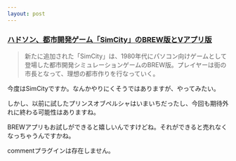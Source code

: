 ```yaml
---
layout: post
---
```

<h3><a href="http://k-tai.impress.co.jp/cda/article/news_toppage/22766.html">ハドソン、都市開発ゲーム「SimCity」のBREW版とVアプリ版</a></h3>
<blockquote><p>新たに追加された「SimCity」は、1980年代にパソコン向けゲームとして登場した都市開発シミュレーションゲームのBREW版。プレイヤーは街の市長となって、理想の都市作りを行なっていく。</p>
</blockquote>
<p>今度はSimCityですか。なんかやりにくそうではありますが、やってみたい。</p>
<p>しかし、以前に試したプリンスオブペルシャはいまいちだったし、今回も期待外れに終わる可能性はありますね。</p>
<p>BREWアプリもお試しができると嬉しいんですけどね。それができると売れなくなっちゃうんですかね。</p>
<p><span class="error">commentプラグインは存在しません。</span> </p>
